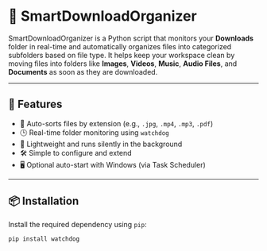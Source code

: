 # 📁 SmartDownloadOrganizer

SmartDownloadOrganizer is a Python script that monitors your **Downloads** folder in real-time and automatically organizes files into categorized subfolders based on file type. It helps keep your workspace clean by moving files into folders like **Images**, **Videos**, **Music**, **Audio Files**, and **Documents** as soon as they are downloaded.

---

## 🚀 Features

- 📂 Auto-sorts files by extension (e.g., `.jpg`, `.mp4`, `.mp3`, `.pdf`)
- 🕒 Real-time folder monitoring using `watchdog`
- 🧠 Lightweight and runs silently in the background
- 🛠️ Simple to configure and extend
- 🖥️ Optional auto-start with Windows (via Task Scheduler)

---

## 📦 Installation

Install the required dependency using `pip`:

```bash
pip install watchdog

